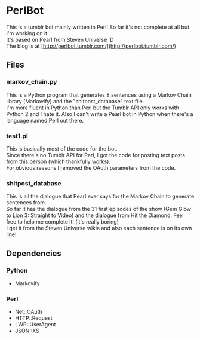 # PerlBot
This is a tumblr bot mainly written in Perl! So far it's not complete at all but I'm working on it.<br/>
It's based on Pearl from Steven Universe :D<br/>
The blog is at [http://perlbot.tumblr.com/](http://perlbot.tumblr.com/)

## Files
### markov_chain.py
This is a Python program that generates 8 sentences using a Markov Chain library (Markovify) and the "shitpost_database" text file.<br/>
I'm more fluent in Python than Perl but the Tumblr API only works with Python 2 and I hate it. Also I can't write a Pearl bot in Python when there's a language named Perl out there.

### test1.pl
This is basically most of the code for the bot.<br/>
Since there's no Tumblr API for Perl, I got the code for posting text posts from [this person](https://txlab.wordpress.com/2011/09/03/using-tumblr-api-v2-from-perl/#comment-7004) (which thankfully works).<br/>
For obvious reasons I removed the OAuth parameters from the code.

### shitpost_database
This is all the dialogue that Pearl ever says for the Markov Chain to generate sentences from.<br/>
So far it has the dialogue from the 31 first episodes of the show (Gem Glow to Lion 3: Straight to Video) and the dialogue from Hit the Diamond. Feel free to help me complete it! (it's really boring)<br/>
I get it from the Steven Universe wikia and also each sentence is on its own line!

## Dependencies
### Python
*	Markovify

### Perl
*	Net::OAuth
*	HTTP::Request
*	LWP::UserAgent
*	JSON::XS
